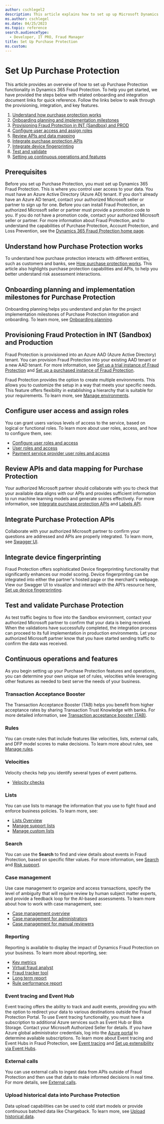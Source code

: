 ```yaml
---
author: cschlegel2
description: This article explains how to set up up Microsoft Dynamics 365 Purchase Protection.  
ms.author: cschlegel
ms.date: 04/25/2023
ms.topic: reference
search.audienceType:
  - Developer, IT PRO, Fraud Manager
title: Set Up Purchase Protection 
ms.custom:
---
```



# Set Up Purchase Protection 
This article provides an overveiw of how to set up Purchase Protection functionality in Dynamics 365 Fraud Protection. To help you get started, we have provided the steps below with related onboarding and integration document links for quick reference. Follow the links below to walk through the provisioning, integration, and key features.  

1. [Understand how purchase protection works](#understand) 
2. [Onboarding planning and implementation milestones](#onboard)
3. [Provisioning Fraud Protection in INT (Sandbox) and PROD](#provision)
4. [Configure user access and assign roles](#configure)
5. [Review APIs and data mapping](#review)
6. [Integrate purchase protection APIs](#purchase)  
7. [Integrate device fingerprinting](#device)
8. [Test and validate](#test)
9. [Setting up continuous operations and features](#continuous)

## Prerequisites 

Before you set up Purchase Protection, you must set up Dynamics 365 Fraud Protection. This is where you control user access to your data. You must have an Azure Active Directory (Azure AD) tenant. If you don't already have an Azure AD tenant, contact your authorized Microsoft seller or partner to sign up for one. 
Before you can install Fraud Protection, an authorized Microsoft seller or partner must provide a promotion code to you. If you do not have a promotion code, contact your authorized Microsoft seller or partner. For more information about Fraud Protection, and to understand the capabilities of Purchase Protection, Account Protection, and Loss Prevention, see the [Dynamics 365 Fraud Protection home page](index.md).

## <a name="understand"></a>  Understand how Purchase Protection works

To understand how purchase protection interacts with different entities, such as customers and banks, see [How purchase protection works](how-pp-works.md). This article also highlights purchase protection capabilities and APIs, to help you better understand risk assessment interactions. 

## <a name="onboard"></a> Onboarding planning and implementation milestones for Purchase Protection  

Onboarding planning helps you understand and plan for the project implementation milestones of Purchase Protection integration and onboarding. To learn more, see [Onboarding planning](pp-onboarding-planning-guide.md).

## <a name="provision"></a>  Provisioning Fraud Protection in INT (Sandbox) and Production 

Fraud Protection is provisioned into an Azure AAD (Azure Active Directory) tenant. You can provision Fraud Protection into your existing AAD tenant or a new AAD tenant. For more information, see [Set up a trial instance of Fraud Protection](promocode-set-up-dfp-trial-version.md)
and [Set up a purchased instance of Fraud Protection](promocode-set-up-dfp-purchased-version.md).

Fraud Protection provides the option to create multiple environments. This allows you to customize the setup in a way that meets your specific needs. This feature offers flexibility in establishing a hierarchy that is suitable for your requirements. To learn more, see [Manage environments](manage-psp-environments.md).

## <a name="configure"></a> Configure user access and assign roles  
 
You can grant users various levels of access to the service, based on logical or functional roles. To learn more about user roles, access, and how to configure them, see: 
 - [Configure user roles and access](configure-user-access.md)
 - [User roles and access](user-roles-access.md)
 - [Payment service provider user roles and access](psp-user-roles.md)
 
## <a name="review"></a>  Review APIs and data mapping for Purchase Protection 

Your authorized Microsoft partner should collaborate with you to check that your available data aligns with our APIs and provides sufficient information to run machine learning models and generate scores effectively. For more information, see [Integrate purchase protection APIs](integrate-real-time-api.md) and [Labels API](labels-api.md).

## <a name="purchase"></a>  Integrate Purchase Protection APIs 

Collaborate with your authorized Microsoft partner to confirm your questions are addressed and APIs are properly integrated. To learn more, see [Swagger UI](swagger.md).

## <a name="device"></a>  Integrate device fingerprinting  

Fraud Protection offers sophisticated Device fingerprinting functionality that significantly enhances our model scoring. Device fingerprinting can be integrated into either the partner's hosted page or the merchant's webpage. View our Swagger UI to visualize and interact with the API’s resource here, [Set up device fingerprinting](device-fingerprinting.md).

## <a name="test"></a>  Test and validate Purchase Protection  

As test traffic begins to flow into the Sandbox environment, contact your authorized Microsoft partner to confirm that your data is being received. When the validations have successfully completed, the integration process can proceed to its full implementation in production environments. Let your authorized Microsoft partner know that you have started sending traffic to confirm the data was received. 

## <a name="continuous"></a>  Continuous operations and features 

As you begin setting up your Purchase Protection features and operations, you can determine your own unique set of rules, velocities while leveraging other features as needed to best serve the needs of your business.  

### Transaction Acceptance Booster

The Transaction Acceptance Booster (TAB) helps you benefit from higher acceptance rates by sharing Transaction Trust Knowledge with banks. For more detailed information, see [Transaction acceptance booster (TAB)](transaction-acceptance-booster.md).

### Rules 

You can create rules that include features like velocities, lists, external calls, and DFP model scores to make decisions. To learn more about rules, see [Manage rules](rules.md).

### Velocities 

Velocity checks help you identify several types of event patterns.
- [Velocity checks](https://learn.microsoft.com/en-us/dynamics365/fraud-protection/velocities)

### Lists 

You can use lists to manage the information that you use to fight fraud and enforce business policies. To learn more, see:
- [Lists Overview](lists-overview.md)
- [Manage support lists](manage-support-lists.md)
- [Manage custom lists](lists.md)

### Search 

You can use the **Search** to find and view details about events in Fraud Protection, based on specific filter values. For more information, see [Search](search.md) and [Risk support](risk-support.md).

### Case management 

Use case management to organize and access transactions, specify the level of ambiguity that will require review by human subject matter experts, and provide a feedback loop for the AI-based assessments. To learn more about how to work with case management, see: 
- [Case management overview](case-management-overview.md)
- [Case management for administrators](case-management-administrator.md)
- [Case management for manual reviewers](ase-management-manual-review.md)

### Reporting 

Reporting is available to display the impact of Dynamics Fraud Protection on your business. To learn more about reporting, see:
- [Key metrics](scorecard.md)
- [Virtual fraud analyst](virtual-fraud-analyst.md)
- [Fraud tracker tool](fraud-tracker.md)
- [Long term report](long-term-report.md)
- [Rule performance report](rule-performance-report.md)

### Event tracing and Event Hub

Event tracing offers the ability to track and audit events, providing you with the option to redirect your data to various destinations outside the Fraud Protection Portal. To use Event tracing functionality, you must have a subscription to additional Azure services such as Event Hub or Blob Storage. Contact your Microsoft Authorized Seller for details. If you have Azure global administrator credentials, log into the [Azure portal](https://ms.portal.azure.com) to determine available subscriptions. To learn more about Event tracing and Event Hubs in Fraud Protection, see [Event tracing](event-tracing.md) and [Set up extensibility via Event Hubs](extensibility-via-event-hubs-overview.md).

### External calls 

You can use external calls to ingest data from APIs outside of Fraud Protection and then use that data to make informed decisions in real time. For more details, see [External calls](external-calls.md).

### Upload historical data into Purchase Protection 

Data upload capabilities can be used to cold start models or provide continuous batched data like Chargeback. To learn more, see [Upload historical data](data-upload.md).
